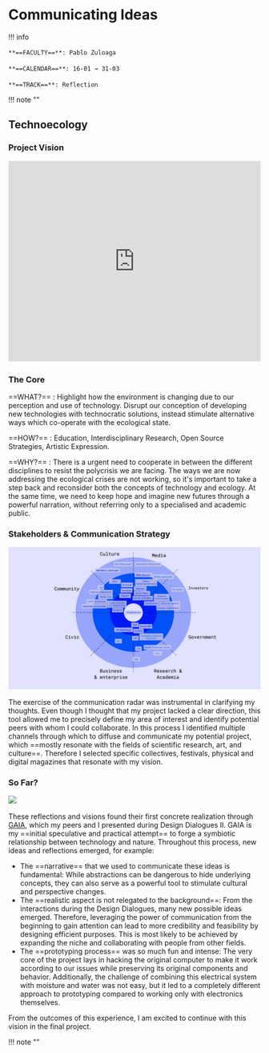 # Communicating Ideas

!!! info 
    
    **==FACULTY==**: Pablo Zuloaga    

    **==CALENDAR==**: 16-01 → 31-03

    **==TRACK==**: Reflection

<div style="clear:both;"></div>

!!! note ""

## **Technoecology**
### **Project Vision**

<iframe 
    src="https://docs.google.com/presentation/d/e/2PACX-1vSyn5TtdGdBB-KGHd-1ZwO-6JmwxwqENpcrNKT5Wl-BzBx6EWjuxArNQl8ed3SU6Nt6JUOLFiJ5Vu8_/embed?start=false&loop=false&delayms=3000" 
    frameborder="0" 
    width="100%" 
    height="400" 
    allowfullscreen="true" 
    mozallowfullscreen="true" 
    webkitallowfullscreen="true">
</iframe>

### **The Core**

==WHAT?==
: Highlight how the environment is changing due to our perception and use of technology.
Disrupt our conception of developing new technologies with technocratic solutions, instead stimulate alternative ways which co-operate with the ecological state.

==HOW?==
: Education, Interdisciplinary Research, Open Source Strategies, Artistic Expression.

==WHY?==
: There is a urgent need to cooperate in between the different disciplines to resist the polycrisis we are facing.
The ways we are now addressing the ecological crises are not working, so it's important to take a step back and reconsider both the concepts of technology and ecology.
At the same time, we need to keep hope and imagine new futures through a powerful narration, without referring only to a specialised and academic public.

### **Stakeholders & Communication Strategy**

![](../images/CI01.jpg)

The exercise of the communication radar was instrumental in clarifying my thoughts. Even though I thought that my project lacked a clear direction, this tool allowed me to precisely define my area of interest and identify potential peers with whom I could collaborate. In this process I identified multiple channels through which to diffuse and communicate my potential project, which ==mostly resonate with the fields of scientific research, art, and culture==. Therefore I selected specific collectives, festivals, physical and digital magazines that resonate with my vision.

### **So Far?**

![](../images/CI02.jpg)

These reflections and visions found their first concrete realization through [GAIA](https://github.com/niente010/GAIA), which my peers and I presented during Design Dialogues II. GAIA is my ==initial speculative and practical attempt== to forge a symbiotic relationship between technology and nature. 
Throughout this process, new ideas and reflections emerged, for example:

- The ==narrative== that we used to communicate these ideas is fundamental: While abstractions can be dangerous to hide underlying concepts, they can also serve as a powerful tool to stimulate cultural and perspective changes.
- The ==realistic aspect is not relegated to the background==: From the interactions during the Design Dialogues, many new possible ideas emerged. Therefore, leveraging the power of communication from the beginning to gain attention can lead to more credibility and feasibility by designing efficient purposes. This is most likely to be achieved by expanding the niche and collaborating with people from other fields.
- The ==prototyping process== was so much fun and intense: The very core of the project lays in hacking the original computer to make it work according to our issues while preserving its original components and behavior. Additionally, the challenge of combining this electrical system with moisture and water was not easy, but it led to a completely different approach to prototyping compared to working only with electronics themselves.

From the outcomes of this experience, I am excited to continue with this vision in the final project.

!!! note ""

